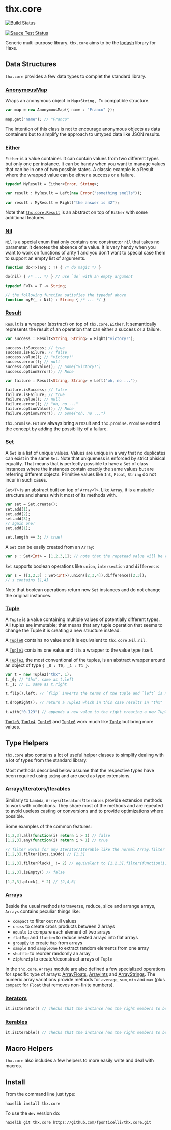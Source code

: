 # thx.core

[![Build Status](https://travis-ci.org/fponticelli/thx.core.svg?branch=master)](https://travis-ci.org/fponticelli/thx.core)

[![Sauce Test Status](https://saucelabs.com/browser-matrix/thx-core.svg)](https://saucelabs.com/u/thx-core)

Generic multi-purpose library. `thx.core` aims to be the [lodash](http://lodash.com/) library for Haxe.

## Data Structures

`thx.core` provides a few data types to complet the standard library.

### [AnonymousMap](http://thx-lib.org/api/thx/core/AnonymousMap.html)

Wraps an anonymous object in `Map<String, T>` compatible structure.

```haxe
var map = new AnonymousMap({ name : "Franco" });

map.get("name"); // "Franco"
```

The intention of this class is not to encourage anonymous objects as data containers but to simplify the approach to untyped data like JSON results.

### [Either](http://thx-lib.org/api/thx/core/Either.html)

`Either` is a value container. It can contain values from two different types but only one per instance. It can be handy when you want to manage values that can be in one of two possible states. A classic example is a Result where the wrapped value can be either a success or a failure.

```haxe
typedef MyResult = Either<Error, String>;

var result : MyResult = Left(new Error("something smells"));

var result : MyResult = Right("the answer is 42");
```

Note that [`thx.core.Result`](http://thx-lib.org/api/thx/core/Result.html) is an abstract on top of `Either` with some additional features.

### [Nil](http://thx-lib.org/api/thx/core/Nil.html)

`Nil` is a special enum that only contains one constructor `nil` that takes no parameter. It denotes the absence of a value. It is very handy when you want to work on functions of arity 1 and you don't want to special case them to support an empty list of arguments.

```haxe
function do<T>(arg : T) { /* do magic */ }

do(nil) { /* ... */ } // use `do` with an empty argument
```

```haxe
typedef F<T> = T -> String;

// the following function satisfies the typedef above
function myF(_ : Nil) : String { /* ... */ }
```

### [Result](http://thx-lib.org/api/thx/core/Result.html)

`Result` is a wrapper (abstract) on top of `thx.core.Either`. It semantically represents the result of an operation that can either a success or a failure.

```haxe
var success : Result<String, String> = Right("victory!");

success.isSuccess; // true
success.isFailure; // false
success.value(); // "victory!"
success.error(); // null
success.optionValue(); // Some("victory!")
success.optionError(); // None

var failure : Result<String, String> = Left("oh, no ...");

failure.isSuccess; // false
failure.isFailure; // true
failure.value(); // null
failure.error(); // "oh, no ..."
failure.optionValue(); // None
failure.optionError(); // Some("oh, no ...")
```

`thx.promise.Future` always bring a result and `thx.promise.Promise` extend the concept by adding the possibility of a failure.

### [Set](http://thx-lib.org/api/thx/core/Set.html)

A `Set` is a list of unique values. Values are unique in a way that no duplicates can exist in the same `Set`. Note that uniqueness is enforced by strict phisical equality. That means that is perfectly possible to have a `Set` of class instances where the instances contain exactly the same values but are referring different objects. Primitive values like `Int`, `Float`, `String` do not incur in such cases.

`Set<T>` is an abstract built on top of `Array<T>`. Like `Array`, it is a mutable structure and shares with it most of its methods with.

```haxe
var set = Set.create();
set.add(1);
set.add(2);
set.add(3);
// again one!
set.add(1);

set.length == 3; // true!
```

A `Set` can be easily created from an `Array`:

```haxe
var s : Set<Int> = [1,2,3,1]; // note that the repetead value will be removed
```

`Set` supports boolean operations like `union`, `intersection` and `difference`:

```haxe
var s = ([1,2,3] : Set<Int>).union([2,3,4]).difference([2,3]);
// s contains [1,4]
```

Note that boolean operations return new `Set` instances and do not change the original instances.

### [Tuple](http://thx-lib.org/api/thx/core/Tuple2.html)

A `Tuple` is a value containing multiple values of potentially different types. All tuples are immutable; that means that any tuple operation that seems to change the Tuple it is creating a new structure instead.

A [`Tuple0`](http://thx-lib.org/api/thx/core/Tuple0.html) contains no value and it is equivalent to `thx.core.Nil.nil`.

A [`Tuple1`](http://thx-lib.org/api/thx/core/Tuple1.html) contains one value and it is a wrapper to the value type itself.

A [`Tuple2`](http://thx-lib.org/api/thx/core/Tuple2.html), the most conventional of the tuples, is an abstract wrapper around an object of type `{ _0 : T0, _1 : T1 }`.

```haxe
var t = new Tuple2("thx", 1);
t._0; // "thx", same as t.left
t._1; // 1, same as t.right

t.flip().left; // `flip` inverts the terms of the tuple and `left` is now 1

t.dropRight(); // return a Tuple1 which in this case results in "thx"

t.with("0.123") // appends a new value to the right creating a new Tuple3
```

[`Tuple3`](http://thx-lib.org/api/thx/core/Tuple3.html), [`Tuple4`](http://thx-lib.org/api/thx/core/Tuple4.html), [`Tuple5`](http://thx-lib.org/api/thx/core/Tuple5.html) and [`Tuple6`](http://thx-lib.org/api/thx/core/Tuple6.html) work much like [`Tuple`](http://thx-lib.org/api/thx/core/Tuple2.html) but bring more values.

## Type Helpers

`thx.core` also contains a lot of useful helper classes to simplify dealing with a lot of types from the standard library.

Most methods described below assume that the respective types have been required using `using` and are used as type extensions.

### Arrays/Iterators/Iterables

Similarly to `Lambda`, `Arrays`/`Iterators`/`Iterables` provide extension methods to work with collections. They share most of the methods and are repeated to avoid useless casting or conversions and to provide optimizations where possible.

Some examples of the common features:

```haxe
[1,2,3].all(function(i) return i > 1) // false
[1,2,3].any(function(i) return i > 1) // true

// filter works for any Iterator/Iterable like the normal Array.filter
[1,2,3].filter(Ints.isOdd) // [1,3]

[1,2,3].filterPluck(_ != 2) // equivalent to [1,2,3].filter(function(i) return i != 2)

[1,2,3].isEmpty() // false

[1,2,3].pluck(_ * 2) // [2,4,6]
```

### [Arrays](http://thx-lib.org/api/thx/core/Arrays.html)

Beside the usual methods to traverse, reduce, slice and arrange arrays, `Arrays` contains peculiar things like:

  * `compact` to filter out null values
  * `cross` to create cross products between 2 arrays
  * `equals` to compare each element of two arrays
  * `flatMap` and `flatten` to reduce nested arrays into flat arrays
  * `groupBy` to create `Map` from arrays
  * `sample` and `sampleOne` to extract random elements from one array
  * `shuffle` to reorder randomly an array
  * `zip`/`unzip` to create/deconstruct arrays of `Tuple`

In the `thx.core.Arrays` module are also defined a few specialized operations for specific type of arrays: [ArrayFloats](http://thx-lib.org/api/thx/core/ArrayFloats.html), [ArrayInts](http://thx-lib.org/api/thx/core/ArrayInts.html) and [ArrayStrings](http://thx-lib.org/api/thx/core/ArrayStrings.html). The numeric array variations provide methods for `average`, `sum`, `min` and `max` (plus `compact` for `Float` that removes non-finite numbers).

### [Iterators](http://thx-lib.org/api/thx/core/Iterators.html)

```haxe
it.isIterator() // checks that the instance has the right members to be an Iterator
```

### [Iterables](http://thx-lib.org/api/thx/core/Iterables.html)

```haxe
it.isIterable() // checks that the instance has the right members to be an Iterable
```

## Macro Helpers

`thx.core` also includes a few helpers to more easily write and deal with macros.

## Install

From the command line just type:

```bash
haxelib install thx.core
```

To use the `dev` version do:

```bash
haxelib git thx.core https://github.com/fponticelli/thx.core.git
```
